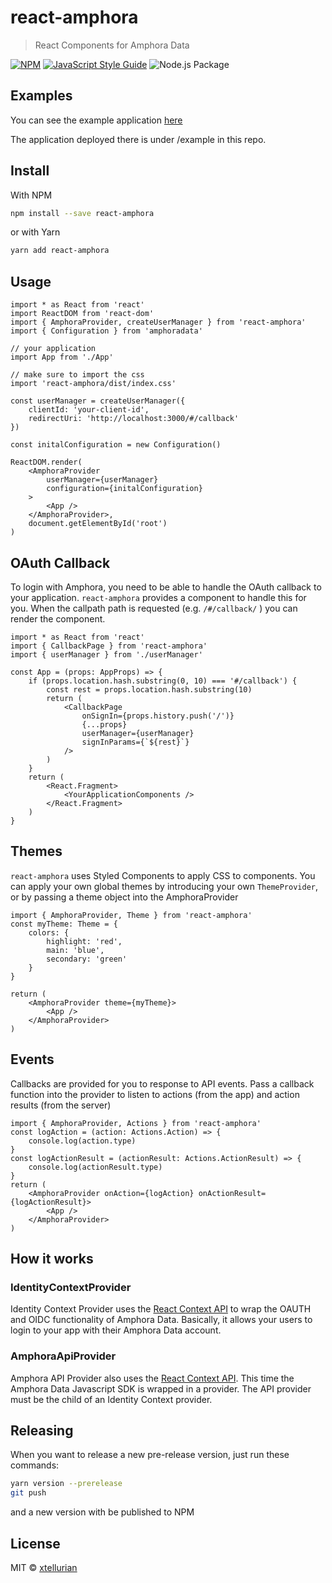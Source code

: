 # react-amphora

> React Components for Amphora Data

[![NPM](https://img.shields.io/npm/v/react-amphora.svg)](https://www.npmjs.com/package/react-amphora) [![JavaScript Style Guide](https://img.shields.io/badge/code_style-standard-brightgreen.svg)](https://standardjs.com) ![Node.js Package](https://github.com/xtellurian/react-amphora/workflows/Node.js%20Package/badge.svg)

## Examples

You can see the example application [here](https://react-amphora-example.xtellurian.vercel.app/)

The application deployed there is under /example in this repo.


## Install

With NPM

```bash
npm install --save react-amphora
```

or with Yarn

```bash
yarn add react-amphora
```

## Usage

```tsx
import * as React from 'react'
import ReactDOM from 'react-dom'
import { AmphoraProvider, createUserManager } from 'react-amphora'
import { Configuration } from 'amphoradata'

// your application
import App from './App'

// make sure to import the css
import 'react-amphora/dist/index.css'

const userManager = createUserManager({
    clientId: 'your-client-id',
    redirectUri: 'http://localhost:3000/#/callback'
})

const initalConfiguration = new Configuration()

ReactDOM.render(
    <AmphoraProvider
        userManager={userManager}
        configuration={initalConfiguration}
    >
        <App />
    </AmphoraProvider>,
    document.getElementById('root')
)
```

## OAuth Callback

To login with Amphora, you need to be able to handle the OAuth callback to your application. `react-amphora` provides a component to handle this for you. When the callpath path is requested (e.g. `/#/callback/` ) you can render the <CallbackPage/> component.

```tsx
import * as React from 'react'
import { CallbackPage } from 'react-amphora'
import { userManager } from './userManager'

const App = (props: AppProps) => {
    if (props.location.hash.substring(0, 10) === '#/callback') {
        const rest = props.location.hash.substring(10)
        return (
            <CallbackPage
                onSignIn={props.history.push('/')}
                {...props}
                userManager={userManager}
                signInParams={`${rest}`}
            />
        )
    }
    return (
        <React.Fragment>
            <YourApplicationComponents />
        </React.Fragment>
    )
}
```

## Themes

`react-amphora` uses Styled Components to apply CSS to components. You can apply your own global themes by introducing your own `ThemeProvider`, or by passing a theme object into the AmphoraProvider

```tsx
import { AmphoraProvider, Theme } from 'react-amphora'
const myTheme: Theme = {
    colors: {
        highlight: 'red',
        main: 'blue',
        secondary: 'green'
    }
}

return (
    <AmphoraProvider theme={myTheme}>
        <App />
    </AmphoraProvider>
)
```

## Events

Callbacks are provided for you to response to API events. Pass a callback function into the provider to listen to actions (from the app) and action results (from the server)

```tsx
import { AmphoraProvider, Actions } from 'react-amphora'
const logAction = (action: Actions.Action) => {
    console.log(action.type)
}
const logActionResult = (actionResult: Actions.ActionResult) => {
    console.log(actionResult.type)
}
return (
    <AmphoraProvider onAction={logAction} onActionResult={logActionResult}>
        <App />
    </AmphoraProvider>
)
```

## How it works

### IdentityContextProvider

Identity Context Provider uses the [React Context API](https://reactjs.org/docs/context.html) to wrap the OAUTH and OIDC functionality of Amphora Data. Basically, it allows your users to login to your app with their Amphora Data account.

### AmphoraApiProvider

Amphora API Provider also uses the [React Context API](https://reactjs.org/docs/context.html). This time the Amphora Data Javascript SDK is wrapped in a provider. The API provider must be the child of an Identity Context provider.

## Releasing

When you want to release a new pre-release version, just run these commands:

```sh
yarn version --prerelease
git push
```

and a new version with be published to NPM

## License

MIT © [xtellurian](https://github.com/xtellurian)
